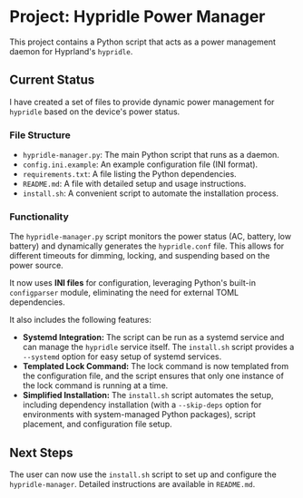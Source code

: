 # Project: Hypridle Power Manager

This project contains a Python script that acts as a power management daemon for Hyprland's `hypridle`.

## Current Status

I have created a set of files to provide dynamic power management for `hypridle` based on the device's power status.

### File Structure

-   `hypridle-manager.py`: The main Python script that runs as a daemon.
-   `config.ini.example`: An example configuration file (INI format).
-   `requirements.txt`: A file listing the Python dependencies.
-   `README.md`: A file with detailed setup and usage instructions.
-   `install.sh`: A convenient script to automate the installation process.

### Functionality

The `hypridle-manager.py` script monitors the power status (AC, battery, low battery) and dynamically generates the `hypridle.conf` file. This allows for different timeouts for dimming, locking, and suspending based on the power source.

It now uses **INI files** for configuration, leveraging Python's built-in `configparser` module, eliminating the need for external TOML dependencies.

It also includes the following features:

-   **Systemd Integration:** The script can be run as a systemd service and can manage the `hypridle` service itself. The `install.sh` script provides a `--systemd` option for easy setup of systemd services.
-   **Templated Lock Command:** The lock command is now templated from the configuration file, and the script ensures that only one instance of the lock command is running at a time.
-   **Simplified Installation:** The `install.sh` script automates the setup, including dependency installation (with a `--skip-deps` option for environments with system-managed Python packages), script placement, and configuration file setup.

## Next Steps

The user can now use the `install.sh` script to set up and configure the `hypridle-manager`. Detailed instructions are available in `README.md`.
